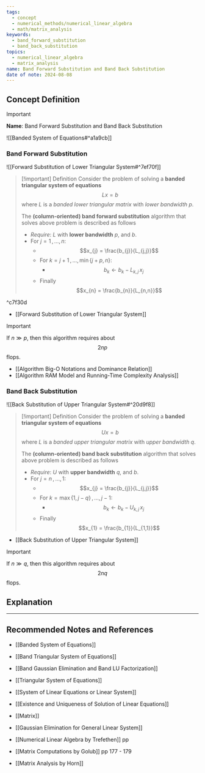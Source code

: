 ```yaml
---
tags:
  - concept
  - numerical_methods/numerical_linear_algebra
  - math/matrix_analysis
keywords:
  - band_forward_substitution
  - band_back_substitution
topics:
  - numerical_linear_algebra
  - matrix_analysis
name: Band Forward Substitution and Band Back Substitution
date of note: 2024-08-08
---
```


## Concept Definition

>[!important]
>**Name**: Band Forward Substitution and Band Back Substitution

![[Banded System of Equations#^a1a9cb]]


### Band Forward Substitution

![[Forward Substitution of Lower Triangular System#^7ef70f]]


>[!important] Definition
>Consider the problem of solving a **banded triangular system of equations** $$Lx = b$$ where $L$ is a *banded lower triangular matrix* with  *lower bandwidth* $p$.
>
>The **(column-oriented) band forward substitution** algorithm that solves above problem is described as follows
>- *Require*: $L$ with **lower bandwidth** $p$, and $b$.
>- For $j=1\,{,}\ldots{,}\,n$:
>	- $$x_{j} = \frac{b_{j}}{L_{j,j}}$$
>	- For $k=j+1 \,{,}\ldots{,}\, \min\left\{ j+p, n \right\}$:
>		- $$b_{k} \leftarrow b_{k} - L_{k,j}\,x_{j}$$
>	- Finally $$x_{n} = \frac{b_{n}}{L_{n,n}}$$

^c7f30d

- [[Forward Substitution of Lower Triangular System]]

>[!important] 
>If $n \gg p$, then this algorithm requires about $$2np$$ flops.

- [[Algorithm Big-O Notations and Dominance Relation]]
- [[Algorithm RAM Model and Running-Time Complexity Analysis]]


### Band Back Substitution

![[Back Substitution of Upper Triangular System#^20d9f8]]


>[!important] Definition
>Consider the problem of solving a **banded triangular system of equations** $$Ux = b$$ where $L$ is a *banded upper triangular matrix* with  *upper bandwidth* $q$.
>
>The **(column-oriented) band back substitution** algorithm that solves above problem is described as follows
>- *Require*: $U$ with **upper bandwidth** $q$, and  $b$.
>- For $j=n\,{,}\ldots{,}\,1$:
>	- $$x_{j} = \frac{b_{j}}{L_{j,j}}$$
>	- For $k=\max\left\{ 1, j-q \right\} \,{,}\ldots{,}\, j-1$:
>		- $$b_{k} \leftarrow b_{k} - U_{k,j}\,x_{j}$$
>	- Finally $$x_{1} = \frac{b_{1}}{L_{1,1}}$$

- [[Back Substitution of Upper Triangular System]]

>[!important] 
>If $n \gg q$, then this algorithm requires about $$2nq$$ flops.




## Explanation





-----------
##  Recommended Notes and References


- [[Banded System of Equations]]
- [[Band Triangular System of Equations]]
- [[Band Gaussian Elimination and Band LU Factorization]]



- [[Triangular System of Equations]]
- [[System of Linear Equations or Linear System]]
- [[Existence and Uniqueness of Solution of Linear Equations]]


- [[Matrix]]
- [[Gaussian Elimination for General Linear System]]


- [[Numerical Linear Algebra by Trefethen]] pp
- [[Matrix Computations by Golub]] pp 177 - 179
- [[Matrix Analysis by Horn]]